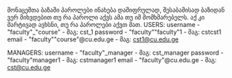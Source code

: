 მონაცემთა ბაზაში პაროლები ინახება დაშიფრულად, შესაბამისად ბაზიდან ვერ მიხვდებით თუ რა პაროლი აქვს ამა თუ იმ მომხმარებელს.
აქ კი მარტივად ავხსნი, თუ რა პაროლები აქვთ მათ.
USERS:
  username - "faculty"_"course" - მაგ: cst_1
  password - "faculty""faculty"1 - მაგ: cstcst1
  email - "faculty""course"@cu.edu.ge - მაგ: cst1@cu.edu.ge
 
MANAGERS:
  username - "faculty"_manager - მაგ: cst_manager
  password - "faculty"manager1 - მაგ: cstmanager1
  email - "faculty"@cu.edu.ge - მაგ: cst@cu.edu.ge
